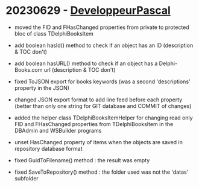 # 20230629 - [DeveloppeurPascal](DeveloppeurPascal)

* moved the FID and FHasChanged properties from private to protected bloc of class TDelphiBooksItem
* add boolean hasId() method to check if an object has an ID (description & TOC don't)
* add boolean hasURL() method to check if an object has a Delphi-Books.com url (description & TOC don't)
* fixed ToJSON export for books keywords (was a second 'descriptions' property in the JSON)
* changed JSON export format to add line feed before each property (better than only one string for GIT database and COMMIT of changes)

* added the helper class TDelphiBooksItemHelper for changing read only FID and FHasChanged properties from TDelphiBooksItem in the DBAdmin and WSBuilder programs
* unset HasChanged property of items when the objects are saved in repository database format
* fixed GuidToFilename() method : the result was empty
* fixed SaveToRepository() method : the folder used was not the 'datas' subfolder
